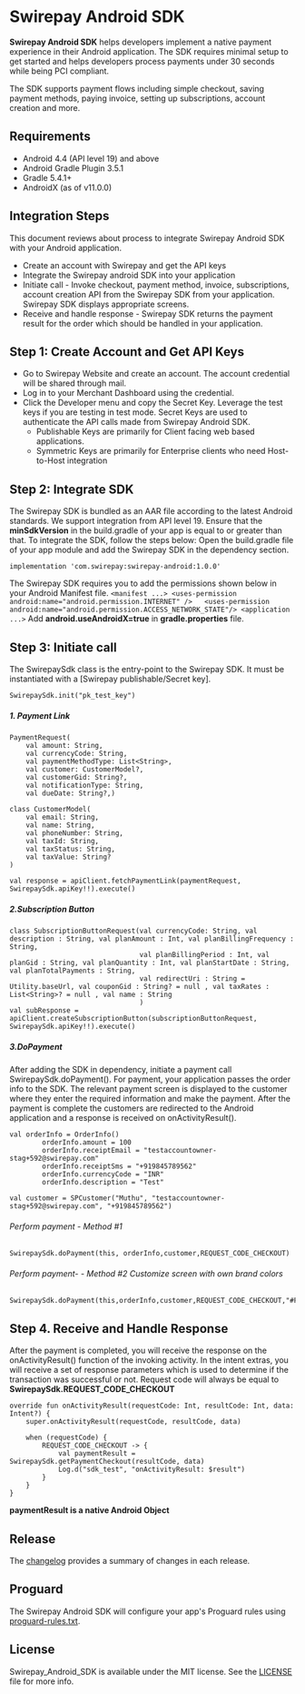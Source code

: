 # Swirepay Android SDK
**Swirepay Android SDK** helps developers implement a native payment experience in their Android application. The SDK requires minimal setup to get started and helps developers process payments under 30 seconds while being PCI compliant.

The SDK supports payment flows including simple checkout, saving payment methods, paying invoice, setting up subscriptions, account creation and more.

## Requirements
- Android 4.4 (API level 19) and above
- Android Gradle Plugin 3.5.1
- Gradle 5.4.1+
- AndroidX (as of v11.0.0)

## Integration Steps
This document reviews about process to integrate Swirepay Android SDK with your Android application.
- Create an account with Swirepay and get the API keys
- Integrate the Swirepay android SDK into your application
- Initiate call - Invoke checkout, payment method, invoice, subscriptions, account creation API from the Swirepay SDK from your application. Swirepay SDK displays appropriate screens. 
- Receive and handle response - Swirepay SDK returns the payment result for the order which should be handled in your application.


## Step 1: Create Account and Get API Keys
- Go to Swirepay Website and create an account. The account credential will be shared through mail.
- Log in to your Merchant Dashboard using the credential.
- Click the Developer menu and copy the Secret Key.  Leverage the test keys if you are testing in test mode. Secret Keys are used to authenticate the API calls made from Swirepay Android SDK.
     - Publishable Keys are primarily for Client facing web based applications.
    - Symmetric Keys are primarily for Enterprise clients who need Host-to-Host integration 

## Step 2: Integrate SDK
The Swirepay SDK is bundled as an AAR file according to the latest Android standards. We support integration from API level 19. Ensure that the **minSdkVersion** in the build.gradle of your app is equal to or greater than that.
To integrate the SDK, follow the steps below:
 Open the build.gradle file of your app module and add the Swirepay SDK in the dependency section.
 
``
    implementation 'com.swirepay:swirepay-android:1.0.0'
``

The Swirepay SDK requires you to add the permissions shown below in your Android Manifest file.
``
<manifest ...>
<uses-permission android:name="android.permission.INTERNET" />  
<uses-permission android:name="android.permission.ACCESS_NETWORK_STATE"/>
<application ...>
``
Add **android.useAndroidX=true** in **gradle.properties** file.


## Step 3: Initiate call
The SwirepaySdk class is the entry-point to the Swirepay SDK. It must be instantiated with a [Swirepay publishable/Secret key].

``
SwirepaySdk.init("pk_test_key")
``

##### 1. Payment Link
 
```
PaymentRequest(
    val amount: String,
    val currencyCode: String,
    val paymentMethodType: List<String>,
    val customer: CustomerModel?,
    val customerGid: String?,
    val notificationType: String,
    val dueDate: String?,)
```

```
class CustomerModel(
    val email: String,
    val name: String,
    val phoneNumber: String,
    val taxId: String,
    val taxStatus: String,
    val taxValue: String?
) 
```

```
val response = apiClient.fetchPaymentLink(paymentRequest, SwirepaySdk.apiKey!!).execute()
```

##### 2.Subscription Button

```
class SubscriptionButtonRequest(val currencyCode: String, val description : String, val planAmount : Int, val planBillingFrequency : String,
                                val planBillingPeriod : Int, val planGid : String, val planQuantity : Int, val planStartDate : String, val planTotalPayments : String,
                                val redirectUri : String = Utility.baseUrl, val couponGid : String? = null , val taxRates : List<String>? = null , val name : String
                                )
val subResponse = apiClient.createSubscriptionButton(subscriptionButtonRequest,
SwirepaySdk.apiKey!!).execute()
```
                

##### 3.DoPayment              
After adding the SDK in dependency, initiate a payment call SwirepaySdk.doPayment().
For payment, your application passes the order info to the SDK. The relevant payment screen is displayed to the customer where they enter the required information and make the payment. After the payment is complete the customers are redirected to the Android application and a response is received on onActivityResult().
```Create an Order Info
val orderInfo = OrderInfo()
        orderInfo.amount = 100
        orderInfo.receiptEmail = "testaccountowner-stag+592@swirepay.com"
        orderInfo.receiptSms = "+919845789562"
        orderInfo.currencyCode = "INR"
        orderInfo.description = "Test"

val customer = SPCustomer("Muthu", "testaccountowner-stag+592@swirepay.com", "+919845789562")
```


###### Perform payment - Method #1
```
SwirepaySdk.doPayment(this, orderInfo,customer,REQUEST_CODE_CHECKOUT)
```


###### Perform payment- - Method #2 Customize screen with own brand colors
```
SwirepaySdk.doPayment(this,orderInfo,customer,REQUEST_CODE_CHECKOUT,"#FF0000","#FF0000","#FFFFFF")
```

## Step 4. Receive and Handle Response
After the payment is completed, you will receive the response on the onActivityResult() function of the invoking activity. In the intent extras, you will receive a set of response parameters which is used to determine if the transaction was successful or not. 
Request code will always be equal to **SwirepaySdk.REQUEST_CODE_CHECKOUT**

```
override fun onActivityResult(requestCode: Int, resultCode: Int, data: Intent?) {
    super.onActivityResult(requestCode, resultCode, data)

    when (requestCode) {
        REQUEST_CODE_CHECKOUT -> {
            val paymentResult = SwirepaySdk.getPaymentCheckout(resultCode, data)
            Log.d("sdk_test", "onActivityResult: $result")
        }
    }
}
```
**paymentResult is a native Android Object**


## Release
 The [changelog](https://github.com/swirepay/swirepay-android/blob/master/CHANGELOG.md) provides a summary of changes in each release.

## Proguard
The Swirepay Android SDK will configure your app's Proguard rules using [proguard-rules.txt](https://github.com/swirepay/swirepay-android/blob/master/app/proguard-rules.pro).

## License
Swirepay_Android_SDK is available under the MIT license. 
See the [LICENSE](https://github.com/swirepay/swirepay-android/blob/master/LICENSE) file for more info.
  